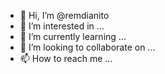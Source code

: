 - 👋 Hi, I’m @remdianito
- 👀 I’m interested in ...
- 🌱 I’m currently learning ...
- 💞️ I’m looking to collaborate on ...
- 📫 How to reach me ...

<!---
remdianito/remdianito is a ✨ special ✨ repository because its `README.md` (this file) appears on your GitHub profile.
You can click the Preview link to take a look at your changes.
--->
